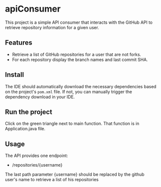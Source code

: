 # apiConsumer
This project is a simple API consumer that interacts with the GitHub API to retrieve repository information for a given user.

## Features

- Retrieve a list of GitHub repositories for a user that are not forks.
- For each repository display the branch names and last commit SHA.

## Install

The IDE should automatically download the necessary dependencies based on the project's `pom.xml` file. If not, you can manually trigger the dependency download in your IDE.

## Run the project

Click on the green triangle next to main function. That function is in Application.java file.

## Usage

The API provides one endpoint:
- /repositories/{username}

The last path parameter {username} should be replaced by the github user's name to retrieve a list of his repositories
